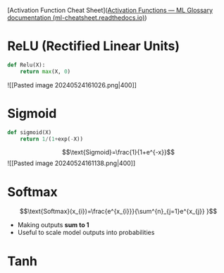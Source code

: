 [Activation Function Cheat Sheet]([Activation Functions — ML Glossary documentation (ml-cheatsheet.readthedocs.io)](https://ml-cheatsheet.readthedocs.io/en/latest/activation_functions.html))

# ReLU (Rectified Linear Units)
```python
def Relu(X):
	return max(X, 0)
```
![[Pasted image 20240524161026.png|400]]


# Sigmoid
```python
def sigmoid(X)
	return 1/(1+exp(-X))
```
$$\text{Sigmoid}=\frac{1}{1+e^{-x}}$$
![[Pasted image 20240524161138.png|400]]

# Softmax
$$\text{Softmax}(x_{i})=\frac{e^{x_{i}}}{\sum^{n}_{j=1}e^{x_{j}} }$$
- Making outputs **sum to 1**
- Useful to scale model outputs into probabilities

# Tanh
